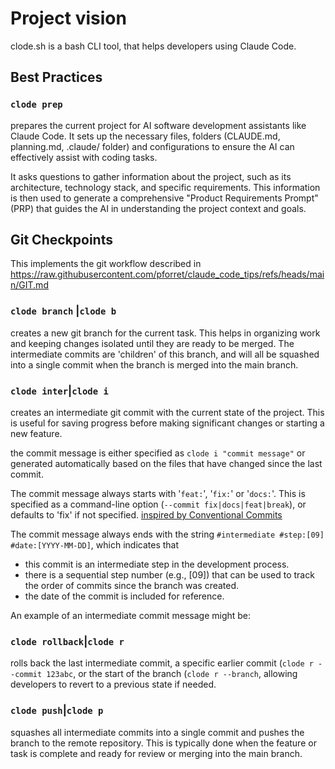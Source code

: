 # Project vision

clode.sh is a bash CLI tool, that helps developers using Claude Code.

## Best Practices

### `clode prep`

prepares the current project for AI software development assistants like Claude Code. It sets up the necessary files, folders (CLAUDE.md, planning.md, .claude/ folder) and configurations to ensure the AI can effectively assist with coding tasks.

It asks questions to gather information about the project, such as its architecture, technology stack, and specific requirements. This information is then used to generate a comprehensive "Product Requirements Prompt" (PRP) that guides the AI in understanding the project context and goals.

## Git Checkpoints

This implements the git workflow described in https://raw.githubusercontent.com/pforret/claude_code_tips/refs/heads/main/GIT.md

### `clode branch` |`clode b`

creates a new git branch for the current task. This helps in organizing work and keeping changes isolated until they are ready to be merged. The intermediate commits are 'children' of this branch, and will all be squashed into a single commit when the branch is merged into the main branch.

### `clode inter`|`clode i`

creates an intermediate git commit with the current state of the project. This is useful for saving progress before making significant changes or starting a new feature. 

the commit message is either specified as `clode i "commit message"` or generated automatically based on the files that have changed since the last commit. 

The commit message always starts with '`feat:`', '`fix:`' or '`docs:`'. This is specified as a command-line option (`--commit fix|docs|feat|break`), or defaults to 'fix' if not specified. [inspired by Conventional Commits](https://www.conventionalcommits.org/en/v1.0.0/)

The commit message always ends with the string `#intermediate #step:[09] #date:[YYYY-MM-DD]`, which indicates that 
* this commit is an intermediate step in the development process.
* there is a sequential step number (e.g., [09]) that can be used to track the order of commits since the branch was created.
* the date of the commit is included for reference.

An example of an intermediate commit message might be: 

### `clode rollback`|`clode r`

rolls back the last intermediate commit, a specific earlier commit (`clode r --commit 123abc`, or the start of the branch (`clode r --branch`, allowing developers to revert to a previous state if needed. 

### `clode push`|`clode p`

squashes all intermediate commits into a single commit and pushes the branch to the remote repository. This is typically done when the feature or task is complete and ready for review or merging into the main branch.
